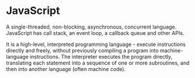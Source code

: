 # JavaScript

A single-threaded, non-blocking, asynchronous, concurrent language.
JavaScript has call stack, an event loop, a callback queue and other APIs.

 It is a high-level, interpreted programming language -  execute instructions directly and freely, without previously compiling a program into machine-language instructions. The interpreter executes the program directly, translating each statement into a sequence of one or more subroutines, and then into another language (often machine code).
